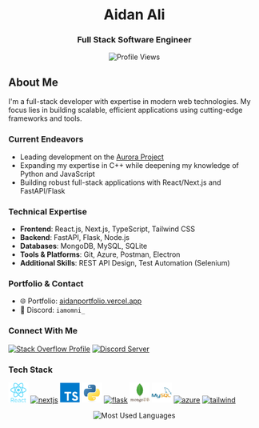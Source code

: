 <h1 align="center">Aidan Ali</h1>
<h3 align="center">Full Stack Software Engineer</h3>

<p align="center">
    <img src="https://komarev.com/ghpvc/?username=AidanAli&label=Profile%20views&color=0e75b6&style=flat" alt="Profile Views" />
</p>

## About Me

I'm a full-stack developer with expertise in modern web technologies. My focus lies in building scalable, efficient applications using cutting-edge frameworks and tools.

### Current Endeavors

- Leading development on the [Aurora Project](https://github.com/omni-aa/Aurora-Project)
- Expanding my expertise in C++ while deepening my knowledge of Python and JavaScript
- Building robust full-stack applications with React/Next.js and FastAPI/Flask

### Technical Expertise

- **Frontend**: React.js, Next.js, TypeScript, Tailwind CSS
- **Backend**: FastAPI, Flask, Node.js
- **Databases**: MongoDB, MySQL, SQLite
- **Tools & Platforms**: Git, Azure, Postman, Electron
- **Additional Skills**: REST API Design, Test Automation (Selenium)

### Portfolio & Contact

- 🌐 Portfolio: [aidanportfolio.vercel.app](https://aidanportfolio.vercel.app/)
- 💬 Discord: `iamomni_`

### Connect With Me

<p align="left">
<a href="https://stackoverflow.com/users/21550947" target="blank"><img align="center" src="https://raw.githubusercontent.com/rahuldkjain/github-profile-readme-generator/master/src/images/icons/Social/stack-overflow.svg" alt="Stack Overflow Profile" height="30" width="40" /></a>
<a href="https://discord.gg/4uq99bAG" target="blank"><img align="center" src="https://raw.githubusercontent.com/rahuldkjain/github-profile-readme-generator/master/src/images/icons/Social/discord.svg" alt="Discord Server" height="30" width="40" /></a>
</p>

### Tech Stack

<p align="left">
<a href="https://reactjs.org/" target="_blank" rel="noreferrer"><img src="https://raw.githubusercontent.com/devicons/devicon/master/icons/react/react-original-wordmark.svg" alt="react" width="40" height="40"/></a>
<a href="https://nextjs.org/" target="_blank" rel="noreferrer"><img src="https://cdn.worldvectorlogo.com/logos/nextjs-2.svg" alt="nextjs" width="40" height="40"/></a>
<a href="https://www.typescriptlang.org/" target="_blank" rel="noreferrer"><img src="https://raw.githubusercontent.com/devicons/devicon/master/icons/typescript/typescript-original.svg" alt="typescript" width="40" height="40"/></a>
<a href="https://www.python.org" target="_blank" rel="noreferrer"><img src="https://raw.githubusercontent.com/devicons/devicon/master/icons/python/python-original.svg" alt="python" width="40" height="40"/></a>
<a href="https://flask.palletsprojects.com/" target="_blank" rel="noreferrer"><img src="https://www.vectorlogo.zone/logos/pocoo_flask/pocoo_flask-icon.svg" alt="flask" width="40" height="40"/></a>
<a href="https://www.mongodb.com/" target="_blank" rel="noreferrer"><img src="https://raw.githubusercontent.com/devicons/devicon/master/icons/mongodb/mongodb-original-wordmark.svg" alt="mongodb" width="40" height="40"/></a>
<a href="https://www.mysql.com/" target="_blank" rel="noreferrer"><img src="https://raw.githubusercontent.com/devicons/devicon/master/icons/mysql/mysql-original-wordmark.svg" alt="mysql" width="40" height="40"/></a>
<a href="https://azure.microsoft.com/" target="_blank" rel="noreferrer"><img src="https://www.vectorlogo.zone/logos/microsoft_azure/microsoft_azure-icon.svg" alt="azure" width="40" height="40"/></a>
<a href="https://tailwindcss.com/" target="_blank" rel="noreferrer"><img src="https://www.vectorlogo.zone/logos/tailwindcss/tailwindcss-icon.svg" alt="tailwind" width="40" height="40"/></a>
</p>

<p align="center">
    <img src="https://github-readme-stats.vercel.app/api/top-langs?username=omni-aa&show_icons=true&locale=en&layout=compact" alt="Most Used Languages" />
</p>

